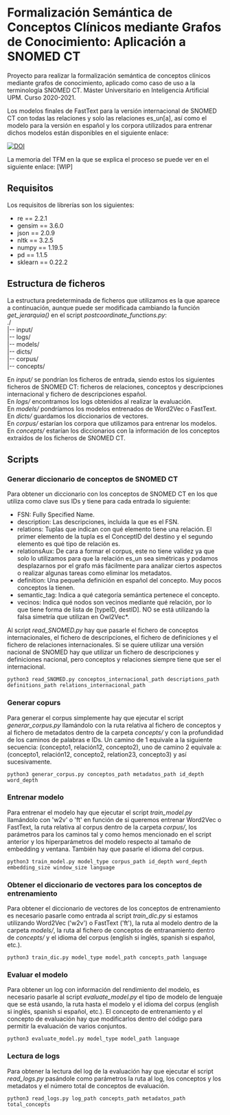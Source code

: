 # Formalización Semántica de Conceptos Clínicos mediante Grafos de Conocimiento: Aplicación a SNOMED CT
Proyecto para realizar la formalización semántica de conceptos clínicos mediante grafos de conocimiento, aplicado como caso de uso a la terminología SNOMED CT. Máster Universitario en Inteligencia Artificial UPM. Curso 2020-2021.

Los modelos finales de FastText para la versión internacional de SNOMED CT con todas las relaciones y solo las relaciones es_un[a], así como el modelo para la versión en español y los corpora utilizados para entrenar dichos modelos están disponibles en el siguiente enlace:

[![DOI](https://zenodo.org/badge/DOI/10.5281/zenodo.5061247.svg)](https://doi.org/10.5281/zenodo.5061247)

La memoria del TFM en la que se explica el proceso se puede ver en el siguiente enlace: [WIP]

## Requisitos
Los requisitos de librerías son los siguientes:
- re == 2.2.1
- gensim == 3.6.0
- json == 2.0.9
- nltk == 3.2.5
- numpy == 1.19.5
- pd == 1.1.5
- sklearn == 0.22.2

## Estructura de ficheros
La estructura predeterminada de ficheros que utilizamos es la que aparece a continuación, aunque puede ser modificada cambiando la función *get_jerarquia()* en el script *postcoordinate_functions.py*:\
./\
|-- input/\
|-- logs/\
|-- models/\
|-- dicts/\
|-- corpus/\
|-- concepts/

En *input/* se pondrían los ficheros de entrada, siendo estos los siguientes ficheros de SNOMED CT: ficheros de relaciones, conceptos y descripciones internacional y fichero de descripciones español.\
En *logs/* encontramos los logs obtenidos al realizar la evaluación.\
En *models/* pondríamos los modelos entrenados de Word2Vec o FastText.\
En *dicts/* guardamos los diccionarios de vectores.\
En *corpus/* estarían los corpora que utilizamos para entrenar los modelos.\
En *concepts/* estarían los diccionarios con la información de los conceptos extraídos de los ficheros de SNOMED CT.
## Scripts
### Generar diccionario de conceptos de SNOMED CT
Para obtener un diccionario con los conceptos de SNOMED CT en los que utiliza como clave sus IDs y tiene para cada entrada lo siguiente:
- FSN: Fully Specified Name.
- description: Las descripciones, incluida la que es el FSN.
- relations: Tuplas que indican con qué elemento tiene una relación. El primer elemento de la tupla es el ConceptID del destino y el segundo elemento es qué tipo de relación es.
- relationsAux: De cara a formar el corpus, este no tiene validez ya que solo lo utilizamos para que la relación es_un sea simétricas y podamos desplazarnos por el grafo más fácilmente para analizar ciertos aspectos o realizar algunas tareas como eliminar los metadatos.
- definition: Una pequeña definición en español del concepto. Muy pocos conceptos la tienen.
- semantic_tag: Indica a qué categoría semántica pertenece el concepto.
- vecinos: Indica qué nodos son vecinos mediante qué relación, por lo que tiene forma de lista de [typeID, destID]. NO se está utilizando la falsa simetría que utilizan en Owl2Vec*.

Al script *read_SNOMED.py* hay que pasarle el fichero de conceptos internacionales, el fichero de descripciones, el fichero de definiciones y el fichero de relaciones internacionales. Si se quiere utilizar una versión nacional de SNOMED hay que utilizar un fichero de descripciones y definiciones nacional, pero conceptos y relaciones siempre tiene que ser el internacional.
```
python3 read_SNOMED.py conceptos_internacional_path descriptions_path definitions_path relations_internacional_path
```
### Generar copurs
Para generar el corpus simplemente hay que ejecutar el script *generar_corpus.py* llamándolo con la ruta relativa al fichero de conceptos y al fichero de metadatos dentro de la carpeta *concepts/* y con la profundidad de los caminos de palabras e IDs. Un camino de 1 equivale a la siguiente secuencia: (concepto1, relación12, concepto2), uno de camino 2 equivale a: (concepto1, relación12, concepto2, relation23, concepto3) y así sucesivamente.
```
python3 generar_corpus.py conceptos_path metadatos_path id_depth word_depth
```
### Entrenar modelo
Para entrenar el modelo hay que ejecutar el script *train_model.py* llamándolo con 'w2v' o 'ft' en función de si queremos entrenar Word2Vec o FastText, la ruta relativa al corpus dentro de la carpeta *corpus/*, los parámetros para los caminos tal y como hemos mencionado en el script anterior y los hiperparámetros del modelo respecto al tamaño de embedding y ventana. También hay que pasarle el idioma del corpus.
```
python3 train_model.py model_type corpus_path id_depth word_depth embedding_size window_size language
```
### Obtener el diccionario de vectores para los conceptos de entrenamiento
Para obtener el diccionario de vectores de los conceptos de entrenamiento es necesario pasarle como entrada al script *train_dic.py* si estamos utilizando Word2Vec ('w2v') o FastText ('ft'), la ruta al modelo dentro de la carpeta *models/*, la ruta al fichero de conceptos de entranamiento dentro de *concepts/* y el idioma del corpus (english si inglés, spanish si español, etc.).
```
python3 train_dic.py model_type model_path concepts_path language
```
### Evaluar el modelo
Para obtener un log con información del rendimiento del modelo, es necesario pasarle al script *evaluate_model.py* el tipo de modelo de lenguaje que se está usando, la ruta hasta el modelo y el idioma del corpus (english si inglés, spanish si español, etc.). El concepto de entrenamiento y el concepto de evaluación hay que modificarlos dentro del código para permitir la evaluación de varios conjuntos.
```
python3 evaluate_model.py model_type model_path language
```
### Lectura de logs
Para obtener la lectura del log de la evaluación hay que ejecutar el script *read_logs.py* pasándole como parámetros la ruta al log, los conceptos y los metadatos y el número total de conceptos de evaluación.
```
python3 read_logs.py log_path concepts_path metadatos_path total_concepts
```
